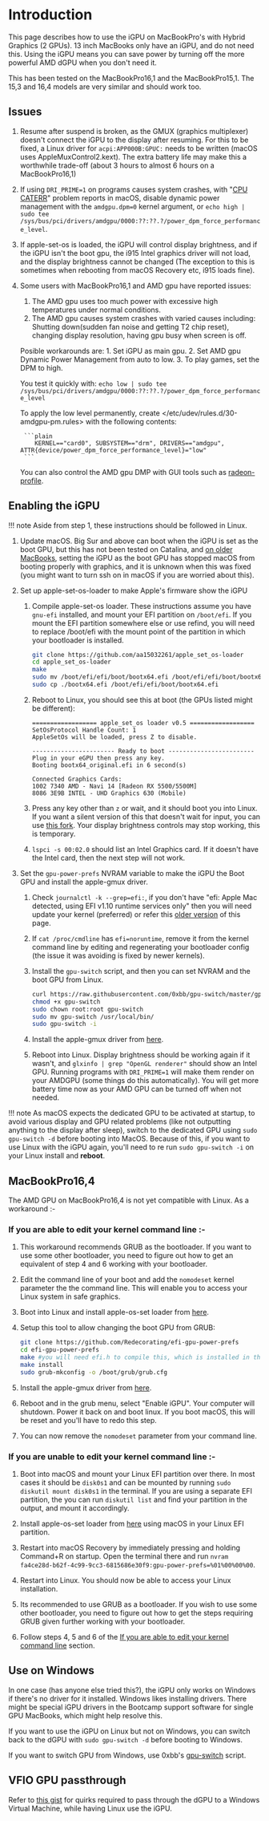 # Introduction

This page describes how to use the iGPU on MacBookPro's with Hybrid Graphics (2 GPUs). 13 inch MacBooks only have an iGPU, and do not need this. Using the iGPU means you can save power by turning off the more powerful AMD dGPU when you don't need it.

This has been tested on the MacBookPro16,1 and the MacBookPro15,1. The 15,3 and 16,4 models are very similar and should work too.

## Issues

1. Resume after suspend is broken, as the GMUX (graphics multiplexer) doesn't connect the iGPU to the display after resuming. For this to be fixed, a Linux driver for `acpi:APP000B:GPUC:` needs to be written (macOS uses AppleMuxControl2.kext). The extra battery life may make this a worthwhile trade-off (about 3 hours to almost 6 hours on a MacBookPro16,1)
2. If using `DRI_PRIME=1` on programs causes system crashes, with "[CPU CATERR](https://gist.github.com/Redecorating/956a672e6922e285de83fdd7d9982e5e#gistcomment-3719941)" problem reports in macOS, disable dynamic power management with the `amdgpu.dpm=0` kernel argument, or `echo high | sudo tee /sys/bus/pci/drivers/amdgpu/0000:??:??.?/power_dpm_force_performance_level`.
3. If apple-set-os is loaded, the iGPU will control display brightness, and if the iGPU isn't the boot gpu, the i915 Intel graphics driver will not load, and the display brightness cannot be changed (The exception to this is sometimes when rebooting from macOS Recovery etc, i915 loads fine).
4. Some users with MacBookPro16,1 and AMD gpu have reported issues:
    1. The AMD gpu uses too much power with excessive high temperatures under normal conditions.
    2. The AMD gpu causes system crashes with varied causes including: Shutting down(sudden fan noise and getting T2 chip reset), changing display resolution, having gpu busy when screen is off.
    
    Posible workarounds are:
        1. Set iGPU as main gpu.
        2. Set AMD gpu Dynamic Power Management from auto to low.
        3. To play games, set the DPM to high.
    
    You test it quickly with: `echo low | sudo tee /sys/bus/pci/drivers/amdgpu/0000:??:??.?/power_dpm_force_performance_level`

    To apply the low level permanently, create </etc/udev/rules.d/30-amdgpu-pm.rules> with the following contents:
    
        ```plain
           KERNEL=="card0", SUBSYSTEM=="drm", DRIVERS=="amdgpu", ATTR{device/power_dpm_force_performance_level}="low"
        ```
    
    You can also control the AMD gpu DMP with GUI tools such as [radeon-profile](https://github.com/emerge-e-world/radeon-profile).
    
## Enabling the iGPU

!!! note
    Aside from step 1, these instructions should be followed in Linux.

1.  Update macOS. Big Sur and above can boot when the iGPU is set as the boot GPU, but this has not been tested on Catalina, and [on older MacBooks](https://github.com/Dunedan/mbp-2016-linux/issues/6#issuecomment-286200226), setting the iGPU as the boot GPU has stopped macOS from booting properly with graphics, and it is unknown when this was fixed (you might want to turn ssh on in macOS if you are worried about this).

2.  Set up apple-set-os-loader to make Apple's firmware show the iGPU

    1.  Compile apple-set-os loader. These instructions assume you have `gnu-efi` installed, and mount your EFI partition on `/boot/efi`. If you mount the EFI partition somewhere else or use refind, you will need to replace /boot/efi with the mount point of the partition in which your bootloader is installed.

        ```sh
        git clone https://github.com/aa15032261/apple_set_os-loader
        cd apple_set_os-loader
        make
        sudo mv /boot/efi/efi/boot/bootx64.efi /boot/efi/efi/boot/bootx64_original.efi
        sudo cp ./bootx64.efi /boot/efi/efi/boot/bootx64.efi
        ```

    2.  Reboot to Linux, you should see this at boot (the GPUs listed might be different):

        ```plain
        ================== apple_set_os loader v0.5 ==================
        SetOsProtocol Handle Count: 1
        AppleSetOs will be loaded, press Z to disable.
        
        ----------------------- Ready to boot ------------------------
        Plug in your eGPU then press any key.
        Booting bootx64_original.efi in 6 second(s)
        
        Connected Graphics Cards:
        1002 7340 AMD - Navi 14 [Radeon RX 5500/5500M]
        8086 3E9B INTEL - UHD Graphics 630 (Mobile)
        ```

    3.  Press any key other than `z` or wait, and it should boot you into Linux. If you want a silent version of this that doesn't wait for input, you can use [this fork](https://github.com/Redecorating/apple_set_os-loader). Your display brightness controls may stop working, this is temporary.

    4.  `lspci -s 00:02.0` should list an Intel Graphics card. If it doesn't have the Intel card, then the next step will not work.

3.  Set the `gpu-power-prefs` NVRAM variable to make the iGPU the Boot GPU and install the apple-gmux driver.

    1.  Check `journalctl -k --grep=efi:`, if you don't have "efi: Apple Mac detected, using EFI v1.10 runtime services only" then you will need update your kernel (preferred) or refer this [older version](https://github.com/t2linux/wiki/blob/eb15b19c7e4d5ce79a59ff14a4bf4297a5f65edc/docs/guides/hybrid-graphics.md#enabling-the-igpu) of this page.

    2.  If `cat /proc/cmdline` has `efi=noruntime`, remove it from the kernel command line by editing and regenerating your bootloader config (the issue it was avoiding is fixed by newer kernels).

    3.  Install the `gpu-switch` script, and then you can set NVRAM and the boot GPU from Linux.

        ```sh
        curl https://raw.githubusercontent.com/0xbb/gpu-switch/master/gpu-switch > gpu-switch
        chmod +x gpu-switch
        sudo chown root:root gpu-switch
        sudo mv gpu-switch /usr/local/bin/
        sudo gpu-switch -i
        ```

    4.  Install the apple-gmux driver from [here](https://github.com/Redecorating/apple-gmux-t2).

    5.  Reboot into Linux. Display brightness should be working again if it wasn't, and `glxinfo | grep "OpenGL renderer"` should show an Intel GPU. Running programs with `DRI_PRIME=1` will make them render on your AMDGPU (some things do this automatically). You will get more battery time now as your AMD GPU can be turned off when not needed.

!!! note
    As macOS expects the dedicated GPU to be activated at startup, to avoid various display and GPU related problems (like not outputting anything to the display after sleep), switch to the dedicated GPU using `sudo gpu-switch -d` before booting into MacOS.
    Because of this, if you want to use Linux with the iGPU again, you'll need to re run `sudo gpu-switch -i` on your Linux install and **reboot**.

## MacBookPro16,4

The AMD GPU on MacBookPro16,4 is not yet compatible with Linux. As a workaround :-

### If you are able to edit your kernel command line :-

1. This workaround recommends GRUB as the bootloader. If you want to use some other bootloader, you need to figure out how to get an equivalent of step 4 and 6 working with your bootloader.

2. Edit the command line of your boot and add the `nomodeset` kernel parameter the the command line. This will enable you to access your Linux system in safe graphics.

3. Boot into Linux and install apple-os-set loader from [here](https://github.com/Redecorating/apple_set_os-loader).

4. Setup this tool to allow changing the boot GPU from GRUB:

    ```sh
    git clone https://github.com/Redecorating/efi-gpu-power-prefs
    cd efi-gpu-power-prefs
    make #you will need efi.h to compile this, which is installed in the gnu-efi package in most distros
    make install
    sudo grub-mkconfig -o /boot/grub/grub.cfg
    ```

5. Install the apple-gmux driver from [here](https://github.com/Redecorating/apple-gmux-t2).

6. Reboot and in the grub menu, select "Enable iGPU". Your computer will shutdown. Power it back on and boot linux. If you boot macOS, this will be reset and you'll have to redo this step.

7. You can now remove the `nomodeset` parameter from your command line.

### If you are unable to edit your kernel command line :-

1. Boot into macOS and mount your Linux EFI partition over there. In most cases it should be `disk0s1` and can be mounted by running `sudo diskutil mount disk0s1` in the terminal. If you are using a separate EFI partition, the you can run `diskutil list` and find your partition in the output, and mount it accordingly.

2. Install apple-os-set loader from [here](https://github.com/Redecorating/apple_set_os-loader) using macOS in your Linux EFI partition.

3. Restart into macOS Recovery by immediately pressing and holding Command+R on startup. Open the terminal there and run `nvram fa4ce28d-b62f-4c99-9cc3-6815686e30f9:gpu-power-prefs=%01%00%00%00`.

4. Restart into Linux. You should now be able to access your Linux installation.

5. Its recommended to use GRUB as a bootloader. If you wish to use some other bootloader, you need to figure out how to get the steps requiring GRUB given further working with your bootloader.

6. Follow steps 4, 5 and 6 of the [If you are able to edit your kernel command line](https://wiki.t2linux.org/guides/hybrid-graphics/#if-you-are-able-to-edit-your-kernel-command-line-) section.

## Use on Windows

In one case (has anyone else tried this?), the iGPU only works on Windows if there's no driver for it installed. Windows likes installing drivers. There might be special iGPU drivers in the Bootcamp support software for single GPU MacBooks, which might help resolve this.

If you want to use the iGPU on Linux but not on Windows, you can switch back to the dGPU with `sudo gpu-switch -d` before booting to Windows.

If you want to switch GPU from Windows, use 0xbb's [gpu-switch](https://github.com/0xbb/gpu-switch#windows-810-usage) script.

## VFIO GPU passthrough

Refer to [this gist](https://gist.github.com/Redecorating/956a672e6922e285de83fdd7d9982e5e) for quirks required to pass through the dGPU to a Windows Virtual Machine, while having Linux use the iGPU.
